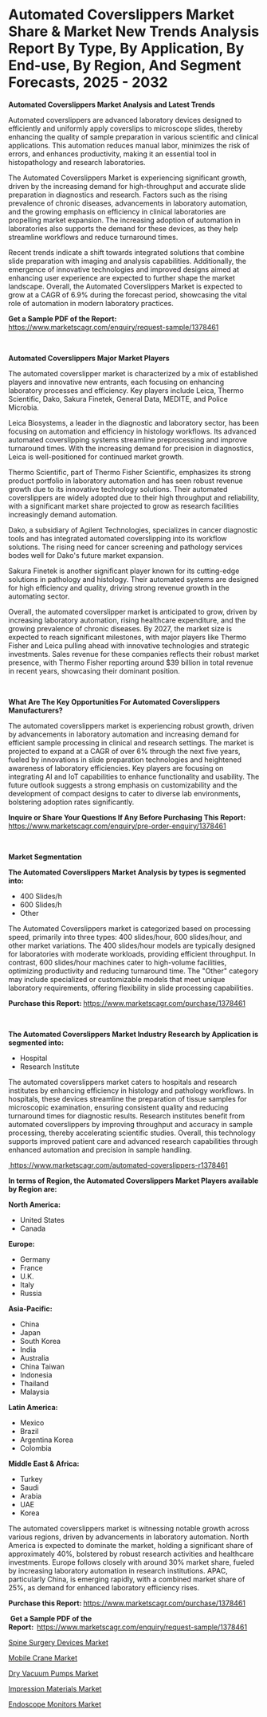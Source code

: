 <p><h1>Automated Coverslippers Market Share & Market New Trends Analysis Report By Type, By Application, By End-use, By Region, And Segment Forecasts, 2025 - 2032</h1></p><p><strong>Automated Coverslippers Market Analysis and Latest Trends</strong></p>
<p><p>Automated coverslippers are advanced laboratory devices designed to efficiently and uniformly apply coverslips to microscope slides, thereby enhancing the quality of sample preparation in various scientific and clinical applications. This automation reduces manual labor, minimizes the risk of errors, and enhances productivity, making it an essential tool in histopathology and research laboratories.</p><p>The Automated Coverslippers Market is experiencing significant growth, driven by the increasing demand for high-throughput and accurate slide preparation in diagnostics and research. Factors such as the rising prevalence of chronic diseases, advancements in laboratory automation, and the growing emphasis on efficiency in clinical laboratories are propelling market expansion. The increasing adoption of automation in laboratories also supports the demand for these devices, as they help streamline workflows and reduce turnaround times.</p><p>Recent trends indicate a shift towards integrated solutions that combine slide preparation with imaging and analysis capabilities. Additionally, the emergence of innovative technologies and improved designs aimed at enhancing user experience are expected to further shape the market landscape. Overall, the Automated Coverslippers Market is expected to grow at a CAGR of 6.9% during the forecast period, showcasing the vital role of automation in modern laboratory practices.</p></p>
<p><strong>Get a Sample PDF of the Report:&nbsp;</strong> <a href="https://www.marketscagr.com/enquiry/request-sample/1378461?utm_campaign=2517&utm_medium=2&utm_source=Github&utm_content=ia&utm_term=11042025&utm_id=automated-coverslippers">https://www.marketscagr.com/enquiry/request-sample/1378461</a></p>
<p>&nbsp;</p>
<p><strong>Automated Coverslippers Major Market Players</strong></p>
<p><p>The automated coverslipper market is characterized by a mix of established players and innovative new entrants, each focusing on enhancing laboratory processes and efficiency. Key players include Leica, Thermo Scientific, Dako, Sakura Finetek, General Data, MEDITE, and Police Microbia.</p><p>Leica Biosystems, a leader in the diagnostic and laboratory sector, has been focusing on automation and efficiency in histology workflows. Its advanced automated coverslipping systems streamline preprocessing and improve turnaround times. With the increasing demand for precision in diagnostics, Leica is well-positioned for continued market growth.</p><p>Thermo Scientific, part of Thermo Fisher Scientific, emphasizes its strong product portfolio in laboratory automation and has seen robust revenue growth due to its innovative technology solutions. Their automated coverslippers are widely adopted due to their high throughput and reliability, with a significant market share projected to grow as research facilities increasingly demand automation.</p><p>Dako, a subsidiary of Agilent Technologies, specializes in cancer diagnostic tools and has integrated automated coverslipping into its workflow solutions. The rising need for cancer screening and pathology services bodes well for Dako's future market expansion.</p><p>Sakura Finetek is another significant player known for its cutting-edge solutions in pathology and histology. Their automated systems are designed for high efficiency and quality, driving strong revenue growth in the automating sector.</p><p>Overall, the automated coverslipper market is anticipated to grow, driven by increasing laboratory automation, rising healthcare expenditure, and the growing prevalence of chronic diseases. By 2027, the market size is expected to reach significant milestones, with major players like Thermo Fisher and Leica pulling ahead with innovative technologies and strategic investments. Sales revenue for these companies reflects their robust market presence, with Thermo Fisher reporting around $39 billion in total revenue in recent years, showcasing their dominant position.</p></p>
<p>&nbsp;</p>
<p><strong>What Are The Key Opportunities For Automated Coverslippers Manufacturers?</strong></p>
<p><p>The automated coverslippers market is experiencing robust growth, driven by advancements in laboratory automation and increasing demand for efficient sample processing in clinical and research settings. The market is projected to expand at a CAGR of over 6% through the next five years, fueled by innovations in slide preparation technologies and heightened awareness of laboratory efficiencies. Key players are focusing on integrating AI and IoT capabilities to enhance functionality and usability. The future outlook suggests a strong emphasis on customizability and the development of compact designs to cater to diverse lab environments, bolstering adoption rates significantly.</p></p>
<p><strong>Inquire or Share Your Questions If Any Before Purchasing This Report:</strong> <a href="https://www.marketscagr.com/enquiry/pre-order-enquiry/1378461?utm_campaign=2517&utm_medium=2&utm_source=Github&utm_content=ia&utm_term=11042025&utm_id=automated-coverslippers">https://www.marketscagr.com/enquiry/pre-order-enquiry/1378461</a></p>
<p>&nbsp;</p>
<p><strong>Market Segmentation</strong></p>
<p><strong>The Automated Coverslippers Market Analysis by types is segmented into:</strong></p>
<p><ul><li>400 Slides/h</li><li>600 Slides/h</li><li>Other</li></ul></p>
<p><p>The Automated Coverslippers market is categorized based on processing speed, primarily into three types: 400 slides/hour, 600 slides/hour, and other market variations. The 400 slides/hour models are typically designed for laboratories with moderate workloads, providing efficient throughput. In contrast, 600 slides/hour machines cater to high-volume facilities, optimizing productivity and reducing turnaround time. The "Other" category may include specialized or customizable models that meet unique laboratory requirements, offering flexibility in slide processing capabilities.</p></p>
<p><strong>Purchase this Report:&nbsp;</strong><a href="https://www.marketscagr.com/purchase/1378461?utm_campaign=2517&utm_medium=2&utm_source=Github&utm_content=ia&utm_term=11042025&utm_id=automated-coverslippers">https://www.marketscagr.com/purchase/1378461</a></p>
<p>&nbsp;</p>
<p><strong>The Automated Coverslippers Market Industry Research by Application is segmented into:</strong></p>
<p><ul><li>Hospital</li><li>Research Institute</li></ul></p>
<p><p>The automated coverslippers market caters to hospitals and research institutes by enhancing efficiency in histology and pathology workflows. In hospitals, these devices streamline the preparation of tissue samples for microscopic examination, ensuring consistent quality and reducing turnaround times for diagnostic results. Research institutes benefit from automated coverslippers by improving throughput and accuracy in sample processing, thereby accelerating scientific studies. Overall, this technology supports improved patient care and advanced research capabilities through enhanced automation and precision in sample handling.</p></p>
<p><a href="https://www.marketscagr.com/automated-coverslippers-r1378461?utm_campaign=2517&utm_medium=2&utm_source=Github&utm_content=ia&utm_term=11042025&utm_id=automated-coverslippers">&nbsp;https://www.marketscagr.com/automated-coverslippers-r1378461</a></p>
<p><strong>In terms of Region, the Automated Coverslippers Market Players available by Region are:</strong></p>
<p>
    <p> <strong> North America: </strong>
        <ul>
            <li>United States</li>
            <li>Canada</li>
        </ul>
        </p> 
    <p> <strong> Europe: </strong>
        <ul>
            <li>Germany</li>
            <li>France</li>
            <li>U.K.</li>
            <li>Italy</li>
            <li>Russia</li>
        </ul>
        </p> 
    <p> <strong> Asia-Pacific: </strong>
        <ul>
            <li>China</li>
            <li>Japan</li>
            <li>South Korea</li>
            <li>India</li>
            <li>Australia</li>
            <li>China Taiwan</li>
            <li>Indonesia</li>
            <li>Thailand</li>
            <li>Malaysia</li>
        </ul>
        </p> 
    <p> <strong> Latin America: </strong>
        <ul>
            <li>Mexico</li>
            <li>Brazil</li>
            <li>Argentina Korea</li>
            <li>Colombia</li>
        </ul>
        </p> 
    <p> <strong> Middle East & Africa: </strong>
        <ul>
            <li>Turkey</li>
            <li>Saudi</li>
            <li>Arabia</li>
            <li>UAE</li>
            <li>Korea</li>
        </ul>
    </p>
    </p>
<p><p>The automated coverslippers market is witnessing notable growth across various regions, driven by advancements in laboratory automation. North America is expected to dominate the market, holding a significant share of approximately 40%, bolstered by robust research activities and healthcare investments. Europe follows closely with around 30% market share, fueled by increasing laboratory automation in research institutions. APAC, particularly China, is emerging rapidly, with a combined market share of 25%, as demand for enhanced laboratory efficiency rises.</p></p>
<p><strong>Purchase this Report: </strong><a href="https://www.marketscagr.com/purchase/1378461?utm_campaign=2517&utm_medium=2&utm_source=Github&utm_content=ia&utm_term=11042025&utm_id=automated-coverslippers">https://www.marketscagr.com/purchase/1378461</a></p>
<p>&nbsp;<strong>Get a Sample PDF of the Report:&nbsp;&nbsp;</strong><a href="https://www.marketscagr.com/enquiry/request-sample/1378461?utm_campaign=2517&utm_medium=2&utm_source=Github&utm_content=ia&utm_term=11042025&utm_id=automated-coverslippers">https://www.marketscagr.com/enquiry/request-sample/1378461</a></p>
<p><strong></strong></p>
<p><p><a href="https://www.linkedin.com/pulse/in-depth-analysis-spine-surgery-devices-market-selling-price-global-ynude?utm_campaign=2517&utm_medium=2&utm_source=Github&utm_content=ia&utm_term=11042025&utm_id=automated-coverslippers">Spine Surgery Devices Market</a></p><p><a href="https://github.com/oliveroste6/Market-Research-Report-List-1/blob/main/mobile-crane-market.md?utm_campaign=2517&utm_medium=2&utm_source=Github&utm_content=ia&utm_term=11042025&utm_id=automated-coverslippers">Mobile Crane Market</a></p><p><a href="https://github.com/chaturberville8181/Market-Research-Report-List-1/blob/main/dry-vacuum-pumps-market.md?utm_campaign=2517&utm_medium=2&utm_source=Github&utm_content=ia&utm_term=11042025&utm_id=automated-coverslippers">Dry Vacuum Pumps Market</a></p><p><a href="https://www.linkedin.com/pulse/insightful-impression-materials-market-report-swot-analysis-dlybe?utm_campaign=2517&utm_medium=2&utm_source=Github&utm_content=ia&utm_term=11042025&utm_id=automated-coverslippers">Impression Materials Market</a></p><p><a href="https://www.linkedin.com/pulse/transforming-connectivity-exploring-endoscope-monitors-lh1qe?utm_campaign=2517&utm_medium=2&utm_source=Github&utm_content=ia&utm_term=11042025&utm_id=automated-coverslippers">Endoscope Monitors Market</a></p></p>